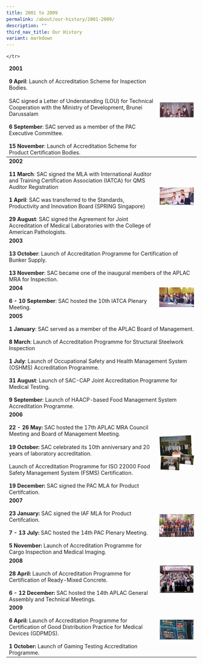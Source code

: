 ```yaml
---
title: 2001 to 2009
permalink: /about/our-history/2001-2009/
description: ""
third_nav_title: Our History
variant: markdown
---
```

<style type="text/css"> 

.milestone-arrow::before { 

content: none; 

} 

.milestone-arrow::after { 

display: inline-block; 

font-family: "sgds-icons"; 

content: ""; 

padding-left: 0.25rem; 

font-weight: 400; 

} 

</style> 


<table>
<thead>
  <tr>
		<td><b>2001</b><br><br><b>9 April</b>: Launch of Accreditation Scheme for Inspection Bodies. <span class="milestone-arrow"></span><br><br>SAC signed a Letter of Understanding (LOU) for Technical Cooperation with the Ministry of Development, Brunei Darussalam<br><br><b>6 September</b>: SAC served as a member of the PAC Executive Committee.<br><br><b>15 November</b>: Launch of Accreditation Scheme for Product Certification Bodies.</td>
<td style="vertical-align:middle"><img style="width:250px" alt="2001" src="/images/about/milestone/sac-milestone-2001-04-09.jpg"></td></tr>

</thead><tbody>
  <tr>
		<td><b>2002</b><br><br><b>11 March</b>: SAC signed the MLA with International Auditor and Training Certification Association (IATCA) for QMS Auditor Registration<br><br><b>1 April</b>: SAC was transferred to the Standards, Productivity and Innovation Board (SPRING Singapore)<br><br><b>29 August</b>: SAC signed the Agreement for Joint Accreditation of Medical Laboratories with the College of American Pathologists.<span class="milestone-arrow"></span></td>
    <td style="vertical-align:middle"><img style="width:250px" src="/images/about/milestone/sac-milestone-2002-08-29.jpg"></td>
  </tr>
  <tr>
		<td colspan="2"><b>2003</b><br><br><b>13 October</b>: Launch of Accreditation Programme for Certification of Bunker Supply.<br><br><b>13 November</b>: SAC became one of the inaugural members of the APLAC MRA for Inspection.</td>
  </tr>
  <tr>
		<td><b>2004</b><br><br><b>6 - 10 September</b>: SAC hosted the 10th IATCA Plenary Meeting. <span class="milestone-arrow"></span></td>
    <td style="vertical-align:middle"><img style="width:250px" src="/images/about/milestone/sac-milestone-2004-10-06.jpg"></td>
  </tr>
  <tr>
		<td colspan="2"><b>2005</b><br><br><b>1 January</b>: SAC served as a member of the APLAC Board of Management.<br><br><b>8 March</b>: Launch of Accreditation Programme for Structural Steelwork Inspection <br><br><b>1 July</b>: Launch of Occupational Safety and Health Management System (OSHMS) Accreditation Programme.<br><br><b>31 August</b>: Launch of SAC-CAP Joint Accreditation Programme for Medical Testing.<br><br><b>9 September</b>: Launch of HAACP-based Food Management System Accreditation Programme.</td>
  </tr>
  <tr>
		<td><b>2006</b><br><br><b>22 - 26 May:</b> SAC hosted the 17th APLAC MRA Council Meeting and Board of Management Meeting.  <span class="milestone-arrow"></span><br><br><b>19 October:</b> SAC celebrated its 10th anniversary and 20 years of laboratory accreditation.<br><br>Launch of Accreditation Programme for ISO 22000 Food Safety Management System (FSMS) Certification.<br><br><b>19 December: </b>SAC signed the PAC MLA for Product Certifcation.</td>
<td style="vertical-align:middle"><img style="width:250px" src="/images/about/milestone/sac-milestone-2006-05-22.jpg"></td>
</tr>
  <tr>
		<td><b>2007</b><br><br><b>23 January: </b>SAC signed the IAF MLA for Product Certifcation.<br><br><b>7 - 13 July: </b>SAC hosted the 14th PAC Plenary Meeting. <br><br><b>5 November:</b> Launch of Accreditation Programme for Cargo Inspection and Medical Imaging.</td>
  <td style="vertical-align:middle"><img style="width:250px" src="/images/about/milestone/sac-milestone-2007-07-11.jpg"></td>
 
	</tr>
  <tr>
		<td><b>2008</b><br><br><b>28 April:</b> Launch of Accreditation Programme for Certification of Ready-Mixed Concrete.<br><br><b>6 - 12 December: </b>SAC hosted the 14th APLAC General Assembly and Technical Meetings.</td>
<td style="vertical-align:middle"><img style="width:250px" src="/images/about/milestone/sac-milestone-2008-12-06.jpg"></td>

</tr>
  <tr>
		<td><b>2009</b><br><br><b>6 April:</b> Launch of Accreditation Programme for Certification of Good Distribution Practice for Medical Devices (GDPMDS).<br><br><b>1 October:</b> Launch of Gaming Testing Accreditation  Programme.</td>
<td style="vertical-align:middle"><img style="width:250px" src="/images/about/milestone/sac-milestone-2009-10-01.jpg"></td>
	
  </tr>
</tbody>
</table>